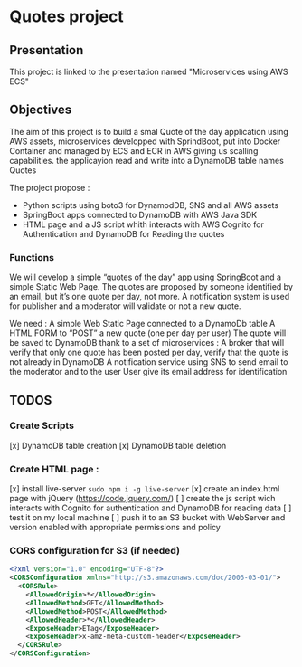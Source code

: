 # Quotes project

## Presentation

This project is linked to the presentation named "Microservices  using AWS ECS"

## Objectives 

The aim of this project is to build a smal Quote of the day application using AWS assets, microservices developped
with SprindBoot, put into Docker Container and managed by ECS and ECR in AWS giving us scalling capabilities.
the applicayion read and write into a DynamoDB table names Quotes

The project propose : 
 - Python scripts using boto3 for DynamodDB, SNS and all AWS assets 
 - SpringBoot apps connected to DynamoDB with AWS Java SDK
 - HTML page and a JS script whith interacts with AWS Cognito for Authentication and DynamoDB for Reading the quotes

### Functions

We will develop a simple “quotes of the day” app using SpringBoot and a simple Static Web Page.
The quotes are proposed by someone identified by an email, but it’s one quote per day, not more.
A notification system is used for publisher and a moderator will validate or not a new quote. 

We need :
A simple Web Static Page connected to a DynamoDb table
A HTML FORM to “POST” a new quote (one per day per user)
The quote will be saved to DynamoDB thank to a set of microservices : 
A broker that will verify that only one quote has been posted per day, verify that the quote is not already in DynamoDB
A notification service using SNS to send email to the moderator and to the user
User give its email address for identification
 

## TODOS

### Create Scripts
 [x] DynamoDB table creation
 [x] DynamoDB table deletion

### Create HTML page : 
 [x] install live-server ```sudo npm i -g live-server``` 
 [x] create an index.html page with jQuery (https://code.jquery.com/) 
 [ ] create the js script wich interacts with Cognito for authentication and DynamoDB for reading data
 [ ] test it on my local machine
 [ ] push it to an S3 bucket with WebServer and version enabled with appropriate permissions and policy

### CORS configuration for S3 (if needed)

```xml
<?xml version="1.0" encoding="UTF-8"?>
<CORSConfiguration xmlns="http://s3.amazonaws.com/doc/2006-03-01/">
  <CORSRule>
    <AllowedOrigin>*</AllowedOrigin>
    <AllowedMethod>GET</AllowedMethod>
    <AllowedMethod>POST</AllowedMethod>
    <AllowedHeader>*</AllowedHeader>
    <ExposeHeader>ETag</ExposeHeader>
    <ExposeHeader>x-amz-meta-custom-header</ExposeHeader>
  </CORSRule>
</CORSConfiguration>
```
